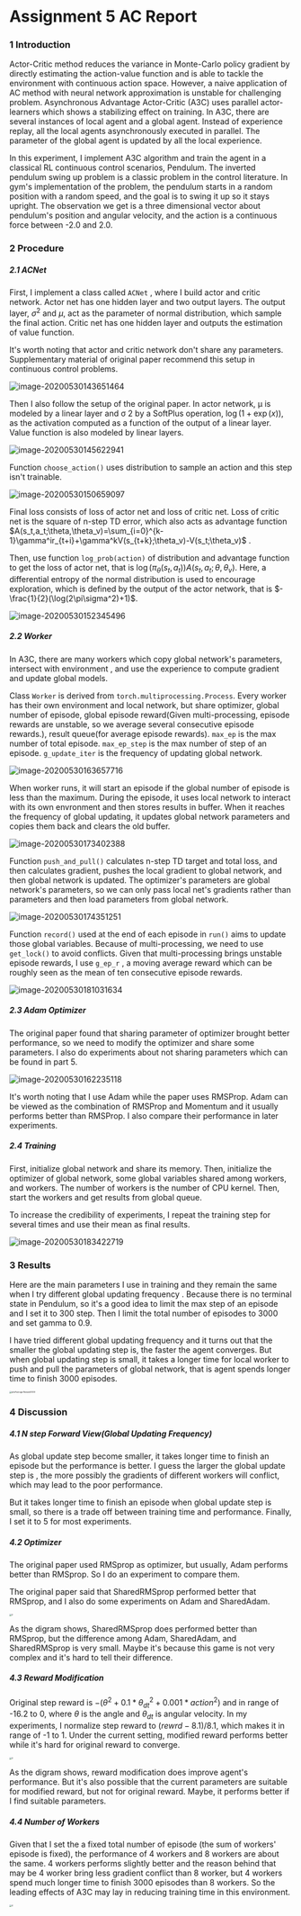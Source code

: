 # Assignment 5 AC Report

### 1 Introduction

Actor-Critic method reduces the variance in Monte-Carlo policy gradient by directly estimating the action-value function and is able to tackle the environment with continuous action space. However, a naive application of AC method with neural network approximation is unstable for challenging problem. Asynchronous Advantage Actor-Critic (A3C) uses parallel actor-learners which shows a stabilizing effect on training. In A3C, there are several instances of local agent and a global agent. Instead of experience replay, all the local agents asynchronously executed in parallel. The parameter of the global agent is updated by all the local experience.

In this experiment, I implement A3C algorithm and train the agent in a classical RL continuous control scenarios, Pendulum. The inverted pendulum swing up problem is a classic problem in the control literature. In gym's implementation of the problem, the pendulum starts in a random position with a random speed, and the goal is to swing it up so it stays upright. The observation we get is a three dimensional vector about pendulum's position and angular velocity, and the action is a continuous force between -2.0 and 2.0. 

### 2 Procedure

##### 2.1 ACNet

First, I implement a class called `ACNet` , where I build actor and critic network. Actor net has one hidden layer and two output layers. The output layer, $\sigma^2$ and $\mu$, act as the parameter of normal distribution, which sample the final action. Critic net has one hidden layer and outputs the estimation of value function. 

It's worth noting that actor and critic network don't share any parameters.  Supplementary material of original paper recommend this setup in continuous control problems. 

![image-20200530143651464](../img/image-20200530143651464.png)

Then I also follow the setup of the original paper. In actor network, µ is modeled by a linear layer and σ 2 by a SoftPlus operation, $\log(1+\exp(x))$, as the activation computed as a function of the output of a linear layer. Value function is also modeled by linear layers.

![image-20200530145622941](../img/image-20200530145622941.png)

Function `choose_action()` uses distribution to sample an action and this step isn't trainable.

![image-20200530150659097](../img/image-20200530150659097.png)

Final loss consists of  loss of actor net and loss of critic net. Loss of critic net is the square of n-step TD error,  which also acts as advantage function $A(s_t,a_t;\theta,\theta_v)=\sum_{i=0}^{k-1}\gamma^ir_{t+i}+\gamma^kV(s_{t+k};\theta_v)-V(s_t;\theta_v)$ .

Then, use function `log_prob(action)` of distribution and advantage function to get the loss of actor net, that is $\log(\pi_{\theta}(s_t,a_t))A(s_t,a_t;\theta,\theta_v)$. Here, a differential entropy of the normal distribution is used to encourage exploration, which is defined by the output of the actor network,  that is $-\frac{1}{2}(\log(2\pi\sigma^2)+1)$.

![image-20200530152345496](../img/image-20200530152345496.png)

##### 2.2 Worker

In A3C, there are many workers which copy global network's parameters, intersect with environment , and use the experience to compute gradient and update global models.

Class `Worker` is derived from `torch.multiprocessing.Process`. Every worker has their own environment and local network, but share optimizer, global number of episode, global episode reward(Given multi-processing, episode rewards are unstable, so we average several consecutive episode rewards.), result queue(for average episode rewards). `max_ep` is the max number of total episode. `max_ep_step` is the max number of step of an episode. `g_update_iter` is the frequency of updating global network. 

![image-20200530163657716](../img/image-20200530163657716.png)

When worker runs, it will start an episode if the global number of episode is less than the maximum. During the episode, it uses local network to interact with its own envronment and then stores results in buffer. When it reaches the frequency of global updating, it updates global network parameters and copies them back and clears the old buffer.

![image-20200530173402388](../img/image-20200530173402388.png)

Function `push_and_pull()` calculates n-step TD target and total loss, and then calculates gradient, pushes the local gradient to global network, and then global network is updated. The optimizer's parameters are global network's parameters, so we can only pass local net's gradients rather than parameters and then load parameters from global network.

![image-20200530174351251](../img/image-20200530174351251.png)

Function `record()` used at the end of each episode in `run()` aims to update those global variables. Because of multi-processing, we need to use `get_lock()` to avoid conflicts.  Given that multi-processing brings unstable episode rewards, I use `g_ep_r` , a moving average reward which can be roughly seen as the mean of ten consecutive episode rewards. 

![image-20200530181031634](../img/image-20200530181031634.png)

##### 2.3 Adam Optimizer

The original paper found that sharing parameter of optimizer brought better performance, so we need to modify the optimizer and share some parameters. I also do experiments about not sharing parameters which can be found in part 5.

![image-20200530162235118](../img/image-20200530162235118.png)

It's worth noting that I use Adam while the paper uses RMSProp. Adam can be viewed as the combination of RMSProp and Momentum and it usually performs better than RMSProp. I also compare their performance in later experiments.

##### 2.4 Training

First, initialize global network and share its memory. Then, initialize the optimizer of global network, some global variables shared among workers, and workers. The number of workers is the number of CPU kernel. Then, start the workers and get results from global queue.

To increase the credibility of experiments, I repeat the training step for several times and use their mean as final results.

![image-20200530183422719](../img/image-20200530183422719.png)

### 3 Results

Here are the main parameters I use in training and they remain the same when I try different global updating frequency . Because there is no terminal state in Pendulum, so it's a good idea to limit the max step of an episode and I set it to 300 step.  Then I limit the total number of episodes to 3000 and set gamma to 0.9.

I have tried different global updating frequency and it turns out that the smaller the global updating step is, the faster the agent converges. But when global updating step is small, it takes a longer time for local worker to push and pull the parameters of global network, that is agent spends longer time to finish 3000 episodes.

<img src="../img/plotAverage Reward3000-1591242941400.png" alt="plotAverage Reward3000" style="zoom: 25%;" />

### 4 Discussion

##### 4.1 N step Forward View(Global Updating Frequency)

As global update step become smaller, it takes longer time to finish an episode but the performance is better. I guess the larger the global update step is , the more possibly the gradients of different workers will conflict, which may lead to the poor performance.

But it takes longer time to finish an episode when global update step is small, so there is a trade off between training time and performance. Finally, I set it to 5 for most experiments.

##### 4.2 Optimizer 

The original paper used RMSprop as optimizer, but usually, Adam performs better than RMSprop. So I do an experiment to compare them.

The original paper said that SharedRMSprop performed better that RMSprop, and I also do some experiments on Adam and SharedAdam. 

<img src="../img/2-1591245082033.png" alt="2" style="zoom: 25%;" />

As the digram shows, SharedRMSprop does performed better than RMSprop, but the difference among Adam, SharedAdam, and SharedRMSprop is very small. Maybe it's because this game is not very complex and it's hard to tell their difference.

##### 4.3 Reward Modification

Original step reward is  $-(\theta^2+0.1*\theta^2_{dt}+0.001*action^2)$  and in range of -16.2  to 0, where $\theta$ is the angle and $\theta_{dt}$ is angular velocity. In my experiments, I normalize step reward to $(rewrd-8.1)/8.1$, which makes it in range of -1 to 1.  Under the current setting, modified reward performs better while it's hard for original reward to converge.

<img src="../img/3-1591247134616.png" alt="3" style="zoom: 25%;" />

As the digram shows, reward modification does improve agent's performance. But it's also possible that the current parameters are suitable for modified reward, but not for original reward. Maybe, it performs better if I find suitable parameters.

##### 4.4 Number of Workers

Given that I set the a fixed total number of episode (the sum of workers' episode is fixed), the performance of 4 workers and 8 workers are about the same. 4 workers performs slightly better and the reason behind that may be 4 worker bring less gradient conflict than 8 worker, but 4 workers spend much longer time  to finish 3000 episodes than 8 workers. So the leading effects of A3C may lay in reducing training time in this environment. 

<img src="../img/4-1591251216854.png" alt="4" style="zoom: 25%;" />
